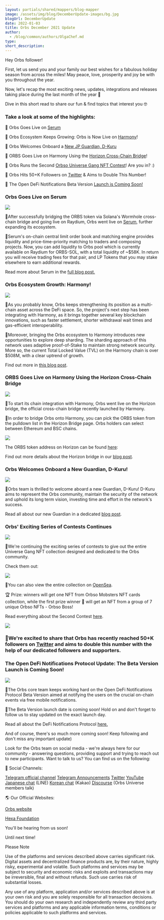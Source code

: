 ```yaml
---
layout: partials/shared/mappers/blog-mapper
image: /assets/img/blog/DecemberUpdate-images/bg.jpg
blogUrl: DecemberUpdate
date: 2022-01-03
title: Orbs December 2021 Update 
author:
  - /blog/common/authors/OlgaChef.md
type:
short_description: 
---
```


Hey Orbs follower!

First, let us send you and your family our best wishes for a fabulous holiday season from across the miles! May peace, love, prosperity and joy be with you throughout the year.

Now, let's recap the most exciting news, updates, integrations and releases taking place during the last month of the year 🌟

Dive in this short read to share our fun & find topics that interest you 🤓

### Take a look at some of the highlights:

📌 Orbs Goes Live on [Serum](https://www.orbs.com/Serum/)

📌 Orbs Ecosystem Keeps Growing: Orbs is Now Live on [Harmony](https://www.orbs.com/Harmony/)!

📌 Orbs Welcomes Onboard a [New JP Guardian, D-Kuru](https://www.orbs.com/D-Kuru/)

📌 ORBS Goes Live on Harmony Using the [Horizon Cross-Chain Bridge](https://www.orbs.com/Horizon/)!

📌 Orbs Runs the Second [Orbso Universe Gang NFT Contest](https://www.orbs.com/SecondContest/)! Are you in? :)

📌 Orbs Hits 50+K Followers on [Twitter](https://twitter.com/orbs_network) & Aims to Double This Number!

📌 The Open DeFi Notifications Beta Version [Launch is Coming Soon!](https://www.orbs.com/NotificationsUpdate/)

<div class='line-separator'> </div>

### Orbs Goes Live on Serum

![](/assets/img/blog/DecemberUpdate-images/image1.jpg)

🔹After successfully bridging the ORBS token via Solana's Wormhole cross-chain bridge and going live on Raydium, Orbs went live on [Serum](https://www.orbs.com/Serum/), further expanding its ecosystem.

🔹Serum's on-chain central limit order book and matching engine provides liquidity and price-time-priority matching to traders and composing projects. Now, you can add liquidity to Orbs pool which is currently available on Raydium for ORBS-SOL, with a total liquidity of ~$58K. In return you will receive trading fees for that pair, and LP Tokens that you may stake elsewhere to earn additional rewards.

Read more about Serum in the [full blog post.](https://www.orbs.com/Serum/)

<div class='line-separator'> </div>

### Orbs Ecosystem Growth: Harmony!

![](/assets/img/blog/DecemberUpdate-images/image2.jpg)

🔹As you probably know, Orbs keeps strengthening its position as a multi-chain asset across the DeFi space. So, the project's next step has been integrating with Harmony, as it brings together several key blockchain innovations, such as faster settlement, shorter withdrawal wait times and gas-efficient interoperability.

🔹Moreover, bringing the Orbs ecosystem to Harmony introduces new opportunities to explore deep sharding. The sharding approach of this network uses adaptive proof-of-Stake to maintain strong network security. More so, the current Total Locked Value (TVL) on the Harmony chain is over $508M, with a clear uptrend of growth.

Find out more in [this blog post](https://www.orbs.com/Harmony/).

<div class='line-separator'> </div>

### ORBS Goes Live on Harmony Using the Horizon Cross-Chain Bridge

![](/assets/img/blog/DecemberUpdate-images/image3.jpg)

🔹To start its chain integration with Harmony, Orbs went live on the Horizon bridge, the official cross-chain bridge recently launched by Harmony.

🔹In order to bridge Orbs onto Harmony, you can pick the ORBS token from the pulldown list in the Horizon Bridge page. Orbs holders can select between Ethereum and BSC chains.

![](/assets/img/blog/DecemberUpdate-images/image4.jpg)

The ORBS token address on Horizon can be found [here](https://explorer.harmony.one/address/0xAaD96d04f00b718b9Ed43E39DB8E73DE61cEf8b7?activeTab=3):

Find out more details about the Horizon bridge in our [blog post](https://www.orbs.com/Harmony/).

<div class='line-separator'> </div>

### Orbs Welcomes Onboard a New Guardian, D-Kuru!

![](/assets/img/blog/DecemberUpdate-images/image5.jpg)

🔹Orbs team is thrilled to welcome aboard a new Guardian, D-Kuru! D-Kuru aims to represent the Orbs community, maintain the security of the network and uphold its long term vision, investing time and effort in the network's success.

Read all about our new Guardian in a dedicated [blog post](https://www.orbs.com/D-Kuru/).

<div class='line-separator'> </div>

### Orbs' Exciting Series of Contests Continues

![](/assets/img/blog/DecemberUpdate-images/image6.jpg)

🔹We're continuing the exciting series of contests to give out the entire Universe Gang NFT collection designed and dedicated to the Orbs community.

Check them out:

![](/assets/img/blog/DecemberUpdate-images/image7.jpg)

🔹You can also view the entire collection on [OpenSea](https://opensea.io/collection/orbso-universe-gang).

🏆 Prize: winners will get one NFT from Orbso Mobsters NFT cards collection, while the first prize winner 🥇 will get an NFT from a group of 7 unique Orbso NFTs - Orbso Boss!

Read everything about the Second Contest [here](https://www.orbs.com/SecondContest/).

<div class='line-separator'> </div>

![](/assets/img/blog/DecemberUpdate-images/image8.jpg)

### 🔹We're excited to share that Orbs has recently reached 50+K followers on [Twitter](https://twitter.com/orbs_network) and aims to double this number with the help of our dedicated followers and supporters.

<div class='line-separator'> </div>

### The Open DeFi Notifications Protocol Update: The Beta Version Launch is Coming Soon!

![](/assets/img/blog/DecemberUpdate-images/image9.jpg)

🔹The Orbs core team keeps working hard on the Open DeFi Notifications Protocol Beta Version aimed at notifying the users on the crucial on-chain events via free mobile notifications.

🔹The Beta Version launch date is coming soon! Hold on and don't forget to follow us to stay updated on the exact launch day.

Read all about the DeFi Notifications Protocol [here.](https://www.orbs.com/NotificationsUpdate/)

<div class='line-separator'> </div>

And of course, there's so much more coming soon! Keep following and don't miss any important update)

Look for the Orbs team on social media - we're always here for our community - answering questions, providing support and trying to reach out to new participants. Want to talk to us? You can find us on the following:

🔗 Social Channels:

[Telegram official channel](https://t.me/OrbsNetwork)  [Telegram Announcements](https://t.me/OrbsAnnouncements)  [Twitter](https://twitter.com/orbs_network)  [YouTube](https://www.youtube.com/channel/UCfpV4z-MGxeiabFkht1LNPQ/featured)  [Japanese chat](https://page.line.me/?accountId=718ayvky) (LINE) [Korean chat](https://open.kakao.com/o/giYtuTRb) (Kakao) [Discourse](https://www.orbs.com/contact/) (Orbs Universe members talk)

🌎 Our Official Websites:

[Orbs website](https://www.orbs.com/) 

[Hexa Foundation](https://www.hexa.org/)

You'll be hearing from us soon!

Until next time!

Please Note

Use of the platforms and services described above carries significant risk. Digital assets and decentralized finance products are, by their nature, highly risky, experimental and volatile. Such platforms and services may be subject to security and economic risks and exploits and transactions may be irreversible, final and without refunds. Such use carries risk of substantial losses.

Any use of any platform, application and/or services described above is at your own risk and you are solely responsible for all transaction decisions. You should do your own research and independently review any third party services and platforms and any applicable information terms, conditions or policies applicable to such platforms and services.
